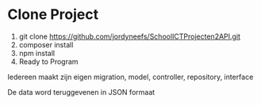 # Clone Project
1. git clone https://github.com/jordyneefs/SchoolICTProjecten2API.git
2. composer install
3. npm install
4. Ready to Program

Iedereen maakt zijn eigen migration, model, controller, repository, interface

De data word teruggevenen in JSON formaat
